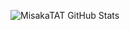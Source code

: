![MisakaTAT GitHub Stats](https://github-readme-stats.vercel.app/api?username=MisakaTAT&show_icons=true)
